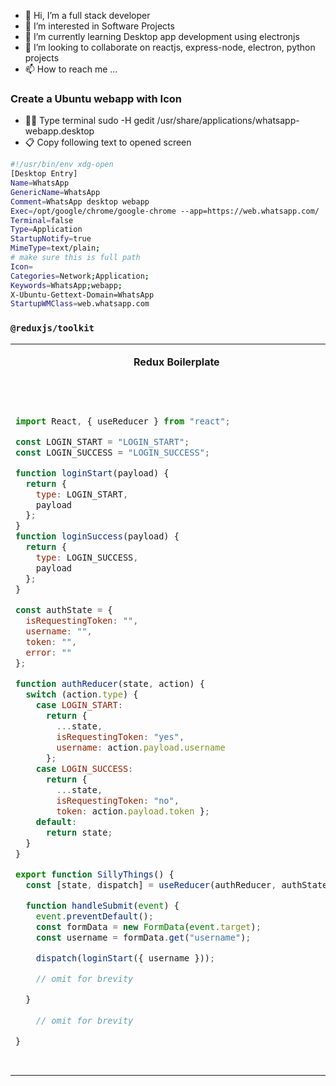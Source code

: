 - 👋 Hi, I’m a full stack developer
- 👀 I’m interested in Software Projects
- 🌱 I’m currently learning Desktop app development using electronjs
- 💞️ I’m looking to collaborate on reactjs, express-node, electron, python projects
- 📫 How to reach me ...

<!---
tonyvx/tonyvx is a ✨ special ✨ repository because its `README.md` (this file) appears on your GitHub profile.
You can click the Preview link to take a look at your changes.
--->
### Create a Ubuntu webapp with Icon 

* 👨‍💻 Type terminal sudo -H gedit /usr/share/applications/whatsapp-webapp.desktop
* 📋 Copy following text to opened screen
```sh
#!/usr/bin/env xdg-open
[Desktop Entry]
Name=WhatsApp
GenericName=WhatsApp
Comment=WhatsApp desktop webapp
Exec=/opt/google/chrome/google-chrome --app=https://web.whatsapp.com/
Terminal=false
Type=Application
StartupNotify=true
MimeType=text/plain;
# make sure this is full path
Icon=  
Categories=Network;Application;
Keywords=WhatsApp;webapp;
X-Ubuntu-Gettext-Domain=WhatsApp
StartupWMClass=web.whatsapp.com
```

### `@reduxjs/toolkit`

<table>
<tr>
<th>
Redux Boilerplate
</th>
<th>
  
```@reduxjs/toolkit```

</th>
</tr>

<tr>

<td>
<pre>

```js

import React, { useReducer } from "react";

const LOGIN_START = "LOGIN_START";
const LOGIN_SUCCESS = "LOGIN_SUCCESS";

function loginStart(payload) {
  return {
    type: LOGIN_START,
    payload
  };
}
function loginSuccess(payload) {
  return {
    type: LOGIN_SUCCESS,
    payload
  };
}

const authState = {
  isRequestingToken: "",
  username: "",
  token: "",
  error: ""
};

function authReducer(state, action) {
  switch (action.type) {
    case LOGIN_START:
      return {
        ...state,
        isRequestingToken: "yes",
        username: action.payload.username
      };
    case LOGIN_SUCCESS:
      return { 
        ...state, 
        isRequestingToken: "no", 
        token: action.payload.token };
    default:
      return state;
  }
}

export function SillyThings() {
  const [state, dispatch] = useReducer(authReducer, authState);

  function handleSubmit(event) {
    event.preventDefault();
    const formData = new FormData(event.target);
    const username = formData.get("username");

    dispatch(loginStart({ username }));

    // omit for brevity

  }
    
    // omit for brevity

}
```

</pre>
</td>

<td>
<pre>

```js
import React, { useReducer } from "react";
import { createAction, createReducer } from "@reduxjs/toolkit";

const loginStart = createAction("loginStart");
const loginSuccess = createAction("loginSuccess");

const authState = {
  isRequestingToken: "",
  username: "",
  token: "",
  error: ""
};

const authReducer = createReducer(authState, {
  [loginStart]: (state, action) => {
    state.isRequestingToken = "yes";
    state.username = action.payload.username;
  },
  [loginSuccess]: (state, action) => {
    state.isRequestingToken = "no";
    state.token = action.payload.token;
  }
});

export function SillyThings() {
  const [state, dispatch] = useReducer(authReducer, authState);

  function handleSubmit(event) {
    event.preventDefault();
    const formData = new FormData(event.target);
    const username = formData.get("username");

    dispatch(loginStart({ username }));

    // omit for brevity

  }
    
    // omit for brevity

}
```

</pre>
</td>

</tr>
</table>
